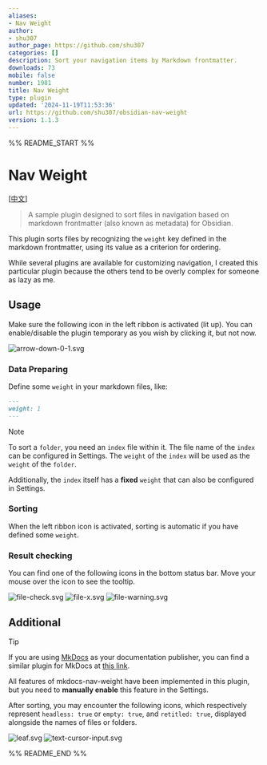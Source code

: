 ```yaml
---
aliases:
- Nav Weight
author:
- shu307
author_page: https://github.com/shu307
categories: []
description: Sort your navigation items by Markdown frontmatter.
downloads: 73
mobile: false
number: 1981
title: Nav Weight
type: plugin
updated: '2024-11-19T11:53:36'
url: https://github.com/shu307/obsidian-nav-weight
version: 1.1.3
---
```


%% README_START %%

# Nav Weight

[[中文](./README_CN.md)]

> A sample plugin designed to sort files in navigation based on markdown frontmatter (also known as metadata) for Obsidian.

This plugin sorts files by recognizing the `weight` key defined in the markdown frontmatter, using its value as a criterion for ordering.

While several plugins are available for customizing navigation, I created this particular plugin because the others tend to be overly complex for someone as lazy as me.

## Usage

Make sure the following icon in the left ribbon is activated (lit up). You can enable/disable the plugin temporary as you wish by clicking it, but not now.

![arrow-down-0-1.svg](./assets/arrow-down-0-1.svg)

### Data Preparing

Define some `weight` in your markdown files, like:

```markdown
---
weight: 1
---
```

> [!NOTE]
> To sort a `folder`, you need an `index` file within it. The file name of the `index` can be configured in Settings. The `weight` of the `index` will be used as the `weight` of the `folder`.
>
> Additionally, the `index` itself has a **fixed** `weight` that can also be configured in Settings.

### Sorting

When the left ribbon icon is activated, sorting is automatic if you have defined some `weight`.

### Result checking

You can find one of the following icons in the bottom status bar. Move your mouse over the icon to see the tooltip.

![file-check.svg](./assets/file-check.svg)
![file-x.svg](./assets/file-x.svg)
![file-warning.svg](./assets/file-warning.svg)

## Additional

> [!TIP]
> If you are using [MkDocs](https://www.mkdocs.org/) as your documentation publisher, you can find a similar plugin for MkDocs at [this link](https://github.com/shu307/mkdocs-nav-weight).

All features of mkdocs-nav-weight have been implemented in this plugin, but you need to **manually enable** this feature in the Settings.

After sorting, you may encounter the following icons, which respectively represent `headless: true` or `empty: true`, and `retitled: true`, displayed alongside the names of files or folders.

![leaf.svg](./assets/leaf.svg) ![text-cursor-input.svg](./assets/text-cursor-input.svg)


%% README_END %%